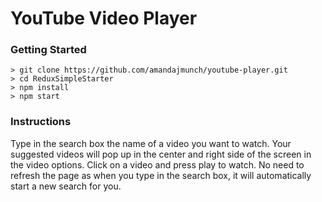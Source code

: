 # YouTube Video Player

### Getting Started

```
> git clone https://github.com/amandajmunch/youtube-player.git
> cd ReduxSimpleStarter
> npm install
> npm start
```

### Instructions

Type in the search box the name of a video you want to watch. Your suggested videos will pop up in the center and right side of the screen in the video options. Click on a video and press play to watch. No need to refresh the page as when you type in the search box, it will automatically start a new search for you. 
